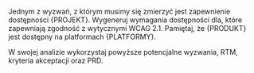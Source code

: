 Jednym z wyzwań, z którym musimy się zmierzyć jest zapewnienie dostępności {PROJEKT}. Wygeneruj wymagania dostępności dla, które zapewniają zgodność z wytycznymi WCAG 2.1. Pamiętaj, że {PRODUKT} jest dostępny na platformach {PLATFORMY}.

W swojej analizie wykorzystaj powyższe potencjalne wyzwania, RTM, kryteria akceptacji oraz PRD.